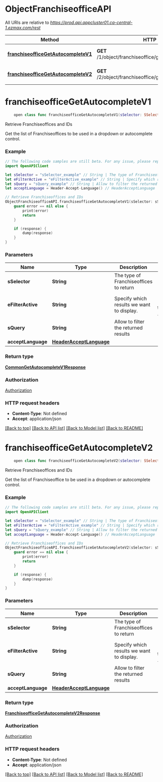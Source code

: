 # ObjectFranchiseofficeAPI

All URIs are relative to *https://prod.api.appcluster01.ca-central-1.ezmax.com/rest*

Method | HTTP request | Description
------------- | ------------- | -------------
[**franchiseofficeGetAutocompleteV1**](ObjectFranchiseofficeAPI.md#franchiseofficegetautocompletev1) | **GET** /1/object/franchiseoffice/getAutocomplete/{sSelector} | Retrieve Franchiseoffices and IDs
[**franchiseofficeGetAutocompleteV2**](ObjectFranchiseofficeAPI.md#franchiseofficegetautocompletev2) | **GET** /2/object/franchiseoffice/getAutocomplete/{sSelector} | Retrieve Franchiseoffices and IDs


# **franchiseofficeGetAutocompleteV1**
```swift
    open class func franchiseofficeGetAutocompleteV1(sSelector: SSelector_franchiseofficeGetAutocompleteV1, eFilterActive: EFilterActive_franchiseofficeGetAutocompleteV1? = nil, sQuery: String? = nil, acceptLanguage: HeaderAcceptLanguage? = nil, completion: @escaping (_ data: CommonGetAutocompleteV1Response?, _ error: Error?) -> Void)
```

Retrieve Franchiseoffices and IDs

Get the list of Franchiseoffices to be used in a dropdown or autocomplete control.

### Example
```swift
// The following code samples are still beta. For any issue, please report via http://github.com/OpenAPITools/openapi-generator/issues/new
import OpenAPIClient

let sSelector = "sSelector_example" // String | The type of Franchiseoffices to return
let eFilterActive = "eFilterActive_example" // String | Specify which results we want to display. (optional) (default to .active)
let sQuery = "sQuery_example" // String | Allow to filter the returned results (optional)
let acceptLanguage = Header-Accept-Language() // HeaderAcceptLanguage |  (optional)

// Retrieve Franchiseoffices and IDs
ObjectFranchiseofficeAPI.franchiseofficeGetAutocompleteV1(sSelector: sSelector, eFilterActive: eFilterActive, sQuery: sQuery, acceptLanguage: acceptLanguage) { (response, error) in
    guard error == nil else {
        print(error)
        return
    }

    if (response) {
        dump(response)
    }
}
```

### Parameters

Name | Type | Description  | Notes
------------- | ------------- | ------------- | -------------
 **sSelector** | **String** | The type of Franchiseoffices to return | 
 **eFilterActive** | **String** | Specify which results we want to display. | [optional] [default to .active]
 **sQuery** | **String** | Allow to filter the returned results | [optional] 
 **acceptLanguage** | [**HeaderAcceptLanguage**](.md) |  | [optional] 

### Return type

[**CommonGetAutocompleteV1Response**](CommonGetAutocompleteV1Response.md)

### Authorization

[Authorization](../README.md#Authorization)

### HTTP request headers

 - **Content-Type**: Not defined
 - **Accept**: application/json

[[Back to top]](#) [[Back to API list]](../README.md#documentation-for-api-endpoints) [[Back to Model list]](../README.md#documentation-for-models) [[Back to README]](../README.md)

# **franchiseofficeGetAutocompleteV2**
```swift
    open class func franchiseofficeGetAutocompleteV2(sSelector: SSelector_franchiseofficeGetAutocompleteV2, eFilterActive: EFilterActive_franchiseofficeGetAutocompleteV2? = nil, sQuery: String? = nil, acceptLanguage: HeaderAcceptLanguage? = nil, completion: @escaping (_ data: FranchiseofficeGetAutocompleteV2Response?, _ error: Error?) -> Void)
```

Retrieve Franchiseoffices and IDs

Get the list of Franchiseoffice to be used in a dropdown or autocomplete control.

### Example
```swift
// The following code samples are still beta. For any issue, please report via http://github.com/OpenAPITools/openapi-generator/issues/new
import OpenAPIClient

let sSelector = "sSelector_example" // String | The type of Franchiseoffices to return
let eFilterActive = "eFilterActive_example" // String | Specify which results we want to display. (optional) (default to .active)
let sQuery = "sQuery_example" // String | Allow to filter the returned results (optional)
let acceptLanguage = Header-Accept-Language() // HeaderAcceptLanguage |  (optional)

// Retrieve Franchiseoffices and IDs
ObjectFranchiseofficeAPI.franchiseofficeGetAutocompleteV2(sSelector: sSelector, eFilterActive: eFilterActive, sQuery: sQuery, acceptLanguage: acceptLanguage) { (response, error) in
    guard error == nil else {
        print(error)
        return
    }

    if (response) {
        dump(response)
    }
}
```

### Parameters

Name | Type | Description  | Notes
------------- | ------------- | ------------- | -------------
 **sSelector** | **String** | The type of Franchiseoffices to return | 
 **eFilterActive** | **String** | Specify which results we want to display. | [optional] [default to .active]
 **sQuery** | **String** | Allow to filter the returned results | [optional] 
 **acceptLanguage** | [**HeaderAcceptLanguage**](.md) |  | [optional] 

### Return type

[**FranchiseofficeGetAutocompleteV2Response**](FranchiseofficeGetAutocompleteV2Response.md)

### Authorization

[Authorization](../README.md#Authorization)

### HTTP request headers

 - **Content-Type**: Not defined
 - **Accept**: application/json

[[Back to top]](#) [[Back to API list]](../README.md#documentation-for-api-endpoints) [[Back to Model list]](../README.md#documentation-for-models) [[Back to README]](../README.md)

